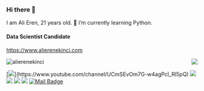 ### Hi there 👋
I am Ali Eren, 21 years old.
🌱 I’m currently learning Python.
#### Data Scientist Candidate
https://www.alierenekinci.com

<img align='right' src="https://github-readme-stats.vercel.app/api?username=alierenekinci&show_icons=true">
<p align="left"> <img src="https://komarev.com/ghpvc/?username=alierenekinci" alt="alierenekinci"/> </p>


[![](https://img.shields.io/badge/youtube-%23FF0000.svg?&style=for-the-badge&logo=youtube&logoColor=white")](https://www.youtube.com/channel/UCmSEvOm7G-w4agPcl_Rl5pQ)
[![](https://img.shields.io/badge/twitter-%231DA1F2.svg?&style=for-the-badge&logo=twitter&logoColor=white)](https://www.twitter.com/aliereneknci)
[![](https://img.shields.io/badge/linkedin-%230077B5.svg?&style=for-the-badge&logo=linkedin&logoColor=white)](https://www.linkedin.com/in/alierenekinci/)
[![](https://img.shields.io/badge/medium-%2312100E.svg?&style=for-the-badge&logo=medium&logoColor=white)](https://medium.com/@alierenekinci)
[![](https://img.shields.io/badge/instagram-%23E4405F.svg?&style=for-the-badge&logo=instagram&logoColor=white)](https://www.instagram.com/alierenekinci/)
[![Mail Badge](https://img.shields.io/badge/mralierenekinci@gmail.com-c14438?style=for-the-badge&logo=Gmail&logoColor=white&link=mailto:mralierenekinci@gmail.com)](mailto:mralierenekinci@gmail.com)
